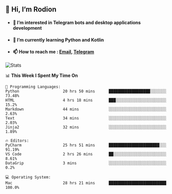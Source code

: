 ## 👋 Hi, I’m Rodion
- #### 👀 I’m interested in Telegram bots and desktop applications development
- #### 🌱 I’m currently learning Python and Kotlin
- #### 📫 How to reach me : [Email](mailto:me@lavn.ml), [Telegram](https://t.me/fast_geek)

![Stats](https://github-readme-stats.vercel.app/api?username=fast-geek&show_icons=true&theme=react&hide=issues&count_private=true&layout=compact)


<!--START_SECTION:waka-->
📊 **This Week I Spent My Time On** 

```text
💬 Programming Languages: 
Python                   20 hrs 50 mins      ██████████████████░░░░░░░   73.48% 
HTML                     4 hrs 18 mins       ███░░░░░░░░░░░░░░░░░░░░░░   15.2% 
Markdown                 44 mins             ░░░░░░░░░░░░░░░░░░░░░░░░░   2.63% 
Text                     34 mins             ░░░░░░░░░░░░░░░░░░░░░░░░░   2.03% 
Jinja2                   32 mins             ░░░░░░░░░░░░░░░░░░░░░░░░░   1.89%

🔥 Editors: 
PyCharm                  25 hrs 51 mins      ██████████████████████░░░   91.19% 
VS Code                  2 hrs 26 mins       ██░░░░░░░░░░░░░░░░░░░░░░░   8.61% 
DataGrip                 3 mins              ░░░░░░░░░░░░░░░░░░░░░░░░░   0.2%

💻 Operating System: 
Mac                      28 hrs 21 mins      █████████████████████████   100.0%

```


<!--END_SECTION:waka-->
